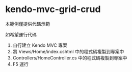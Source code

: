 # kendo-mvc-grid-crud

本範例僅提供代碼示範

如希望運行代碼

1. 自行建立 Kendo MVC 專案
2. 將 Views/Home/index.cshtml 中的程式碼複製到專案中
3. Controllers/HomeController.cs 中的程式碼複製到專案中
4. F5 運行